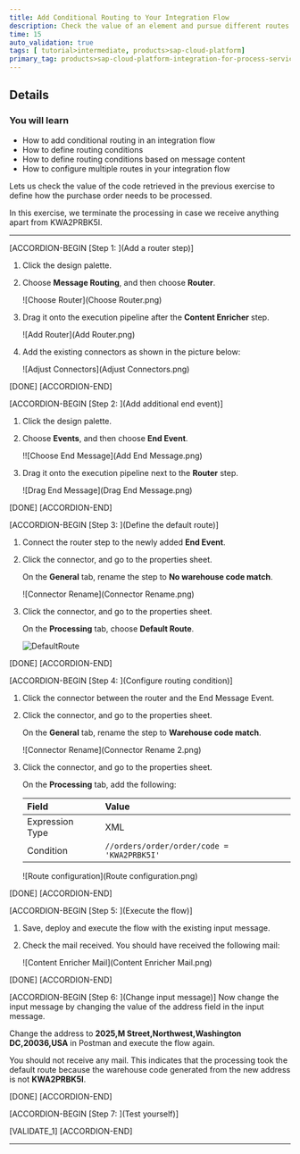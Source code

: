 ```yaml
---
title: Add Conditional Routing to Your Integration Flow
description: Check the value of an element and pursue different routes of processing with independent logic.
time: 15
auto_validation: true
tags: [ tutorial>intermediate, products>sap-cloud-platform]
primary_tag: products>sap-cloud-platform-integration-for-process-services
---
```


## Details
### You will learn
  - How to add conditional routing in an integration flow
  - How to define routing conditions
  - How to define routing conditions based on message content
  - How to configure multiple routes in your integration flow

Lets us check the value of the code retrieved in the previous exercise to define how the purchase order needs to be processed.

In this exercise, we terminate the processing in case we receive anything apart from KWA2PRBK5I.

---


[ACCORDION-BEGIN [Step 1: ](Add a router step)]

1. Click the design palette.

2. Choose **Message Routing**, and then choose **Router**.

    ![Choose Router](Choose Router.png)

3. Drag it onto the execution pipeline after the **Content Enricher** step.

    ![Add Router](Add Router.png)

4. Add the existing connectors as shown in the picture below:

    ![Adjust Connectors](Adjust Connectors.png)



[DONE]
[ACCORDION-END]

[ACCORDION-BEGIN [Step 2: ](Add additional end event)]

1. Click the design palette.

2. Choose **Events**, and then choose **End Event**.

    !![Choose End Message](Add End Message.png)

3. Drag it onto the execution pipeline next to the **Router** step.

    ![Drag End Message](Drag End Message.png)  


[DONE]
[ACCORDION-END]

[ACCORDION-BEGIN [Step 3: ](Define the default route)]
1. Connect the router step to the newly added **End Event**.

2. Click the connector, and go to the properties sheet.

    On the **General** tab, rename the step to **No warehouse code match**.

    ![Connector Rename](Connector Rename.png)

3. Click the connector, and go to the properties sheet.

    On the **Processing** tab, choose **Default Route**.

    ![DefaultRoute](DefaultRoute.png)

[DONE]
[ACCORDION-END]


[ACCORDION-BEGIN [Step 4: ](Configure routing condition)]
1. Click the connector between the router and the End Message Event.

2. Click the connector, and go to the properties sheet.

    On the **General** tab, rename the step to **Warehouse code match**.

    ![Connector Rename](Connector Rename 2.png)

3. Click the connector, and go to the properties sheet.

    On the **Processing** tab, add the following:

    | Field     | Value     |
    | :------------- | :------------- |
    | Expression Type       | XML       |
    | Condition       | `//orders/order/order/code = 'KWA2PRBK5I'`       |

    ![Route configuration](Route configuration.png)

[DONE]
[ACCORDION-END]

[ACCORDION-BEGIN [Step 5: ](Execute the flow)]
1. Save, deploy and execute the flow with the existing input message.

2. Check the mail received. You should have received the following mail:

    ![Content Enricher Mail](Content Enricher Mail.png)     

[DONE]
[ACCORDION-END]

[ACCORDION-BEGIN [Step 6: ](Change input message)]
Now change the input message by changing the value of the address field in the input message.

Change the address to __2025,M Street,Northwest,Washington DC,20036,USA__ in Postman and execute the flow again.

You should not receive any mail. This indicates that the processing took the default route because the warehouse code generated from the new address is not __KWA2PRBK5I__.

[DONE]
[ACCORDION-END]



[ACCORDION-BEGIN [Step 7: ](Test yourself)]

[VALIDATE_1]
[ACCORDION-END]




---
